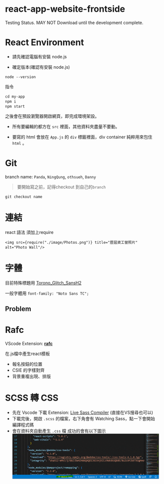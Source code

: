 # react-app-website-frontside

Testing Status. MAY NOT Download until the development complete.

# React Environment

- 請先確認電腦有安裝 node.js

- 確定版本(確認有安裝 node.js)

```
node --version
```

指令

```
cd my-app
npm i
npm start
```

之後會在預設瀏覽器開啟網頁，即完成環境架設。

- 所有要編輯的都方在 `src` 裡面，其他資料夾盡量不要動。

- 要寫的 html 會放在 `App.js` 的 `div` 標籤裡面，div container 純粹用來包住 `html` 。

# Git
branch name: `Panda`, `NingQung`, `othsueh`, `Danny` 
>要開始寫之前，記得checkout 到自己的`branch`
```
git checkout name
```
# 連結
react 語法 須加上require
```
<img src={require("./image/Photos.png")} title="歷屆資工營照片" alt="Photo Wall"/>
```
# 字體
目前特殊標題用 [Torono_Glitch_SansH2](my-app/src/style/font/torono-glitch-sans) 

一般字體用 `font-family: "Noto Sans TC";`
## Problem
# Rafc
VScode Extension: [**rafc**](https://marketplace.visualstudio.com/items?itemName=dsznajder.es7-react-js-snippets)

在.js檔中產生react模板

- 報名按鈕的位置
- CSIE 的字樣對齊
- 背景重複出現、排版

# SCSS 轉 CSS

- 先在 Vscode 下載 Extension: [Live Sass Compiler](https://marketplace.visualstudio.com/items?itemName=ritwickdey.live-sass) (直接在VS搜尋也可以)
- 下載完後，開啟 `.scss` 的檔案，右下角會有 Watching Sass，點一下會開始編譯程式碼
- 會在資料夾自動產生 `.css` 檔
  成功的會有以下圖示
  ![image](003.gif)
